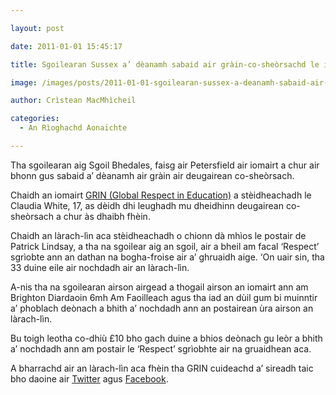 ```yaml
---

layout: post

date: 2011-01-01 15:45:17

title: Sgoilearan Sussex a’ dèanamh sabaid air gràin-co-sheòrsachd le iomairt GRIN

image: /images/posts/2011-01-01-sgoilearan-sussex-a-deanamh-sabaid-air-grain-co-sheorsachd-le-iomairt-grin.webp

author: Crìstean MacMhìcheil

categories:
  - An Rìoghachd Aonaichte  

---
```


Tha sgoilearan aig Sgoil Bhedales, faisg air Petersfield air iomairt a chur air bhonn gus sabaid a&#8217; dèanamh air gràin air deugairean co-sheòrsach.

Chaidh an iomairt [GRIN (Global Respect in Education)][1] a stèidheachadh le Claudia White, 17, as dèidh dhi leughadh mu dheidhinn deugairean co-sheòrsach a chur às dhaibh fhèin.

Chaidh an làrach-lìn aca stèidheachadh o chionn dà mhìos le postair de Patrick Lindsay, a tha na sgoilear aig an sgoil, air a bheil am facal &#8216;Respect&#8217; sgrìobte ann an dathan na bogha-froise air a&#8217; ghruaidh aige. &#8216;On uair sin, tha 33 duine eile air nochdadh air an làrach-lìn.

A-nis tha na sgoilearan airson airgead a thogail airson an iomairt ann am Brighton Diardaoin 6mh Am Faoilleach agus tha iad an dùil gum bi muinntir a&#8217; phoblach deònach a bhith a&#8217; nochdadh ann an postairean ùra airson an làrach-lìn.

Bu toigh leotha co-dhiù £10 bho gach duine a bhios deònach gu leòr a bhith a&#8217; nochdadh ann am postair le &#8216;Respect&#8217; sgrìobhte air na gruaidhean aca.

A bharrachd air an làrach-lìn aca fhèin tha GRIN cuideachd a&#8217; sireadh taic bho daoine air [Twitter][2] agus [Facebook][3].

 [1]: http://grincampaign.com/ "Làrach-lìn aig Iomairt GRIN"
 [2]: http://twitter.com/GRINCampaign "Iomairt GRIN air Twitter"
 [3]: http://www.facebook.com/pages/GRIN-Campaign/145064455545414 "Iomairt GRIN air Facebook"
